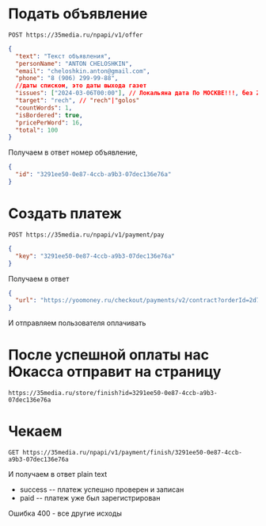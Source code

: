 # Подать объявление
```
POST https://35media.ru/npapi/v1/offer
```
```json
{
  "text": "Текст объявления",
  "personName": "ANTON CHELOSHKIN",
  "email": "cheloshkin.anton@gmail.com",
  "phone": "8 (906) 299-99-88",
  //даты списком, это даты выхода газет
  "issues": ["2024-03-06T00:00"], // Локальяна дата По МОСКВЕ!!!, без Z
  "target": "rech", // "rech"|"golos"
  "countWords": 1,
  "isBordered": true,
  "pricePerWord": 16,
  "total": 100
}
```
Получаем в ответ номер объявление, 
```json
{
  "id": "3291ee50-0e87-4ccb-a9b3-07dec136e76a"
}
```
# Создать платеж
```
POST https://35media.ru/npapi/v1/payment/pay
```
```json
{
  "key": "3291ee50-0e87-4ccb-a9b3-07dec136e76a"
}
```
Получаем в ответ
```json
{
  "url": "https://yoomoney.ru/checkout/payments/v2/contract?orderId=2d7152f3-000f-5000-8000-179f87a71689"
}
```
И отправляем пользователя оплачивать
# После успешной оплаты нас Юкасса отправит на страницу
```
https://35media.ru/store/finish?id=3291ee50-0e87-4ccb-a9b3-07dec136e76a
```
# Чекаем
```
GET https://35media.ru/npapi/v1/payment/finish/3291ee50-0e87-4ccb-a9b3-07dec136e76a
```

И получаем в ответ plain text


- success -- платеж успешно проверен и записан
- paid -- платеж уже был зарегистрирован

Ошибка 400 - все другие исходы

